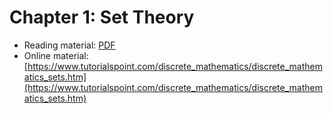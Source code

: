 # Chapter 1: Set Theory

* Reading material: [PDF](../../assets/Lec-12-Set.pdf)
* Online material: [https://www.tutorialspoint.com/discrete_mathematics/discrete_mathematics_sets.htm](https://www.tutorialspoint.com/discrete_mathematics/discrete_mathematics_sets.htm)
